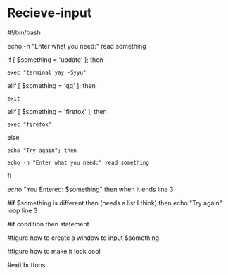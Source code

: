 # Recieve-input
#!/bin/bash

echo -n "Enter what you need:" read something

if [ $something = 'update' ]; then

	exec "terminal yay -Syyu"
	
elif [ $something = 'qq' ]; then

	exit
	
elif [ $something = 'firefox' ]; then

	exec "firefox"
	
else

	echo "Try again"; then 
	
	echo -n "Enter what you need:" read something
	
fi

echo "You Entered: $something" then when it ends line 3



#if $something is different than (needs a list I think) then echo "Try again" loop line 3

#if condition then statement

#figure how to create a window to input $something

#figure how to make it look cool

#exit buttons

